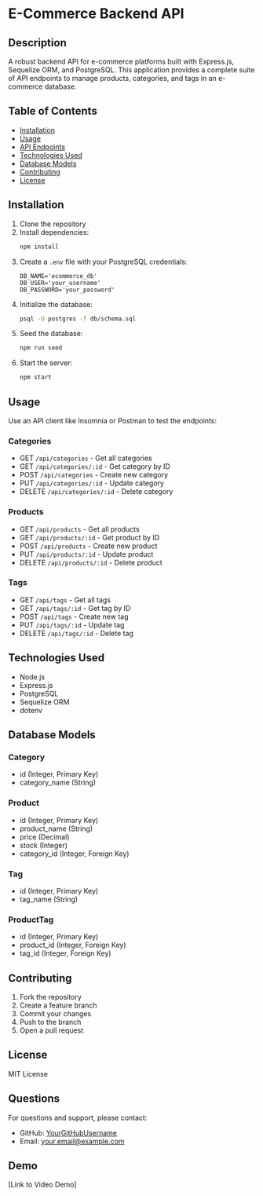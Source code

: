 # E-Commerce Backend API

## Description
A robust backend API for e-commerce platforms built with Express.js, Sequelize ORM, and PostgreSQL. This application provides a complete suite of API endpoints to manage products, categories, and tags in an e-commerce database.

## Table of Contents
- [Installation](#installation)
- [Usage](#usage)
- [API Endpoints](#api-endpoints)
- [Technologies Used](#technologies-used)
- [Database Models](#database-models)
- [Contributing](#contributing)
- [License](#license)

## Installation
1. Clone the repository
2. Install dependencies:
    ```bash
    npm install
    ```
3. Create a `.env` file with your PostgreSQL credentials:
    ```plaintext
    DB_NAME='ecommerce_db'
    DB_USER='your_username'
    DB_PASSWORD='your_password'
    ```
4. Initialize the database:
    ```bash
    psql -U postgres -f db/schema.sql
    ```
5. Seed the database:
    ```bash
    npm run seed
    ```
6. Start the server:
    ```bash
    npm start
    ```

## Usage
Use an API client like Insomnia or Postman to test the endpoints:

### Categories
- GET `/api/categories` - Get all categories
- GET `/api/categories/:id` - Get category by ID
- POST `/api/categories` - Create new category
- PUT `/api/categories/:id` - Update category
- DELETE `/api/categories/:id` - Delete category

### Products
- GET `/api/products` - Get all products
- GET `/api/products/:id` - Get product by ID
- POST `/api/products` - Create new product
- PUT `/api/products/:id` - Update product
- DELETE `/api/products/:id` - Delete product

### Tags
- GET `/api/tags` - Get all tags
- GET `/api/tags/:id` - Get tag by ID
- POST `/api/tags` - Create new tag
- PUT `/api/tags/:id` - Update tag
- DELETE `/api/tags/:id` - Delete tag

## Technologies Used
- Node.js
- Express.js
- PostgreSQL
- Sequelize ORM
- dotenv

## Database Models

### Category
- id (Integer, Primary Key)
- category_name (String)

### Product
- id (Integer, Primary Key)
- product_name (String)
- price (Decimal)
- stock (Integer)
- category_id (Integer, Foreign Key)

### Tag
- id (Integer, Primary Key)
- tag_name (String)

### ProductTag
- id (Integer, Primary Key)
- product_id (Integer, Foreign Key)
- tag_id (Integer, Foreign Key)

## Contributing
1. Fork the repository
2. Create a feature branch
3. Commit your changes
4. Push to the branch
5. Open a pull request

## License
MIT License

## Questions
For questions and support, please contact:
- GitHub: [YourGitHubUsername](https://github.com/YourGitHubUsername)
- Email: your.email@example.com

## Demo
[Link to Video Demo][
](https://drive.google.com/file/d/1-Q1og044lVlPtPqLK2iEVgKWH-cmvMma/view?usp=drive_link)
